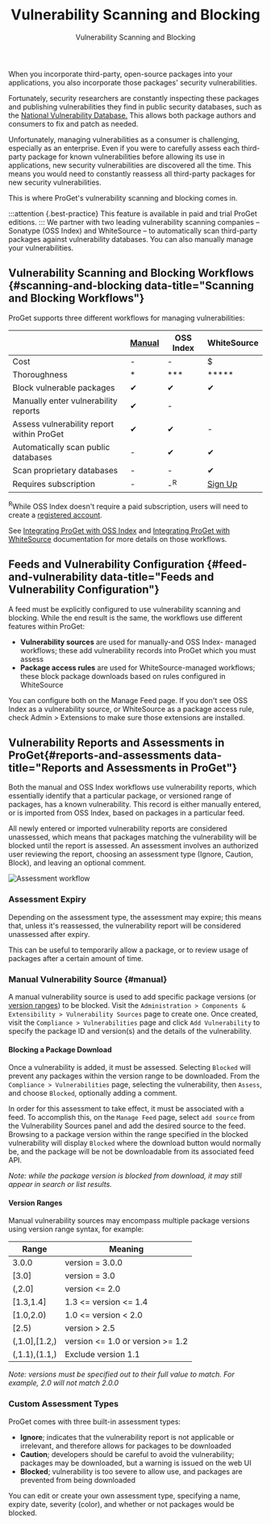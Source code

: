 ﻿---
title: Vulnerability Scanning and Blocking
subtitle: Vulnerability Scanning and Blocking
sequence: 100
keywords: proget, vulnerabilities
display-child-topics: false
show-headings-in-nav: true
---

When you incorporate third-party, open-source packages into your applications, you also incorporate those packages' security vulnerabilities.

Fortunately, security researchers are constantly inspecting these packages and publishing vulnerabilities they find in public security databases, such as the [National Vulnerability Database.](https://nvd.nist.gov/) This allows both package authors and consumers to fix and patch as needed.

Unfortunately, managing vulnerabilities as a consumer is challenging, especially as an enterprise. Even if you were to carefully assess each third-party package for known vulnerabilities before allowing its use in applications, new security vulnerabilities are discovered all the time. This means you would need to constantly reassess all third-party packages for new security vulnerabilities.

This is where ProGet's vulnerability scanning and blocking comes in.

:::attention {.best-practice}
This feature is available in paid and trial ProGet editions.
:::
We partner with two leading vulnerability scanning companies – Sonatype (OSS Index) and WhiteSource – to automatically scan third-party packages against vulnerability databases. You can also manually manage your vulnerabilities.

## Vulnerability Scanning and Blocking Workflows {#scanning-and-blocking data-title="Scanning and Blocking Workflows"}

ProGet supports three different workflows for managing vulnerabilities:

|  | [Manual](#manual) | OSS Index | WhiteSource |
|---|---|---|---|
| Cost                                      | - | - | $ |
| Thoroughness                              | * | ***  | *****  |
| Block vulnerable packages                 | ✔ | ✔ | ✔ |
| Manually enter vulnerability reports      | ✔ | -  |   |
| Assess vulnerability report within ProGet | ✔ | ✔ | - |
| Automatically scan public databases       | - | ✔ | ✔ |
| Scan proprietary databases                | - | - | ✔ |
| Requires subscription                     | - | -<sup>R</sup> | [Sign Up](https://www.whitesourcesoftware.com/trial3/)  |


<sup>R</sup>While OSS Index doesn't require a paid subscription, users will need to create a [registered account](https://ossindex.sonatype.org/ ).

See [Integrating ProGet with OSS Index](/support/documentation/proget/compliance/vulnerabilities/vor) and [Integrating ProGet with WhiteSource](/support/documentation/proget/compliance/whitesource) documentation for more details on those workflows.


## Feeds and Vulnerability Configuration {#feed-and-vulnerability data-title="Feeds and Vulnerability Configuration"}

A feed must be explicitly configured to use vulnerability scanning and blocking. While the end result is the same, the workflows use different features within ProGet:

*   **Vulnerability sources** are used for manually-and OSS Index- managed workflows; these add vulnerability records into ProGet which you must assess
*   **Package access rules** are used for WhiteSource-managed workflows; these block package downloads based on rules configured in WhiteSource

You can configure both on the Manage Feed page. If you don't see OSS Index as a vulnerability source, or WhiteSource as a package access rule, check Admin > Extensions to make sure those extensions are installed.

## Vulnerability Reports and Assessments in ProGet{#reports-and-assessments data-title="Reports and Assessments in ProGet"}

Both the manual and OSS Index workflows use vulnerability reports, which essentially identify that a particular package, or versioned range of packages, has a known vulnerability. This record is either manually entered, or is imported from OSS Index, based on packages in a particular feed.

All newly entered or imported vulnerability reports are considered unassessed, which means that packages matching the vulnerability will be blocked until the report is assessed. An assessment involves an authorized user reviewing the report, choosing an assessment type (Ignore, Caution, Block), and leaving an optional comment.

![Assessment workflow](/resources/documentation/proget/assess-workflow.png)

### Assessment Expiry

Depending on the assessment type, the assessment may expire; this means that, unless it's reassessed, the vulnerability report will be considered unassessed after expiry.

This can be useful to temporarily allow a package, or to review usage of packages after a certain amount of time.

### Manual Vulnerability Source {#manual}

A manual vulnerability source is used to add specific package versions (or [version ranges](#version-ranges)) to be blocked. Visit the `Administration > Components & Extensibility > Vulnerability Sources` page to create one. Once created, visit the `Compliance > Vulnerabilities` page and click `Add Vulnerability` to specify the package ID and version(s) and the details of the vulnerability.

#### Blocking a Package Download

Once a vulnerability is added,  it must be assessed. Selecting `Blocked` will prevent any packages within the version range to be downloaded. From the `Compliance > Vulnerabilities` page, selecting the vulnerability, then `Assess`, and choose `Blocked`, optionally adding a comment.

In order for this assessment to take effect, it must be associated with a feed. To accomplish this, on the `Manage Feed` page, select `add source` from the Vulnerability Sources panel and add the desired source to the feed. Browsing to a package version within the range specified in the blocked vulnerability will display `Blocked` where the download button would normally be, and the package will be not be downloadable from its associated feed API.

_Note: while the package version is blocked from download, it may still appear in search or list results._

#### Version Ranges 

Manual vulnerability sources may encompass multiple package versions using version range syntax, for example:

| Range         | Meaning                                       |
|---            |---                                            |
| 3.0.0	        | version = 3.0.0                               |
| [3.0]     	| version = 3.0                                 |
| (,2.0]	    | version <= 2.0                                |
| [1.3,1.4]	    | 1.3 <= version <= 1.4                         |
| [1.0,2.0)     | 1.0 <= version < 2.0                          |
| [2.5)         | version > 2.5                                 |
| (,1.0],[1.2,)	| version <= 1.0 or version >= 1.2              |
| (,1.1),(1.1,)	| Exclude version 1.1                           |

_Note: versions must be specified out to their full value to match. For example, 2.0 will *not* match 2.0.0_

### Custom Assessment Types

ProGet comes with three built-in assessment types:

*   **Ignore**; indicates that the vulnerability report is not applicable or irrelevant, and therefore allows for packages to be downloaded
*   **Caution**; developers should be careful to avoid the vulnerability; packages may be downloaded, but a warning is issued on the web UI
*   **Blocked**; vulnerability is too severe to allow use, and packages are prevented from being downloaded

You can edit or create your own assessment type, specifying a name, expiry date, severity (color), and whether or not packages would be blocked.